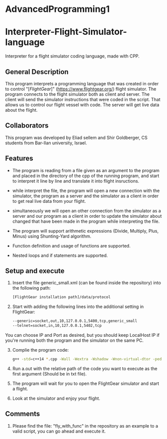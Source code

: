 # AdvancedProgramming1
# Interpreter-Flight-Simulator-language
Interpreter for a flight simulator coding language, made with CPP. 

## General Description

This program interprets a programming language that was created in order to control "[_FlightGear_]" (https://www.flightgear.org/) flight simulator. 
The program connects to the flight simulator both as client and server.
The client will send the simulator instructions that were coded in the script. That allows us to control our flight vessel with code.
The server will get live data about the flight. 

## Collaborators

This program was developed by Eliad sellem and Shir Goldberger, CS students from Bar-Ilan university, Israel.


## Features

- The program is reading from a file given as an argument to the program and placed in the directory of the
cpp of the running program, and start to interpret it line by line and translate it into flight insructions.

- while interpret the file, the program will open a new connection with the simulator, the program as a server and the
simulator as a client in order to get real live data from your flight.

- simultaneously we will open an other connection from the simulator as a server and our program as a client in order to
update the simulator about changed that have been made in the program while interpreting the file.

- The program will support arithmetic expressions (Divide, Multiply, Plus, Minus) using Shunting-Yard algorithm.

- Function definition and usage of functions are supported.

- Nested loops and if statements are supported.

## Setup and execute

1. Insert the file generic_small.xml (can be found inside the repository) into the following path:
    ```bash
    [FlightGear installation path]/‫‪data/protocol
    ```

2. Start with adding the following lines into the additional setting in FlightGear:

    ```bash
    --generic=socket,out,10,127.0.0.1,5400,tcp,generic_small
    --telnet=socket,in,10,127.0.0.1,5402,tcp
    ```
You can choose IP and Port as desired, but you should keep LocalHost IP if you're running both the program and the simulator on the same PC.

3. Complie the program code:

    ```bash
    g++ -std=c++14 *.cpp -Wall -Wextra -Wshadow -Wnon-virtual-dtor -pedantic -o a.out -pthread
    ```

4. Run a.out with the relative path of the code you want to execute as the first argument (Should be in txt file).

5. The program will wait for you to open the FlightGear simulator and start a flight.

6. Look at the simulator and enjoy your flight.

## Comments

1. Please find the file: "fly_with_func" in the repository as an example to a valid script, you can go ahead and execute it.

